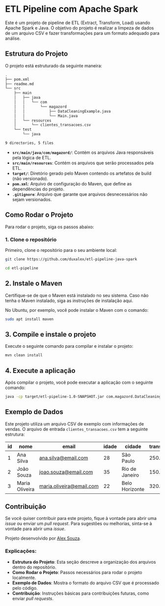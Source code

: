 # ETL Pipeline com Apache Spark

Este é um projeto de pipeline de ETL (Extract, Transform, Load) usando Apache Spark e Java. O objetivo do projeto é realizar a limpeza de dados de um arquivo CSV e fazer transformações para um formato adequado para análise.

## Estrutura do Projeto

O projeto está estruturado da seguinte maneira:

```bash
.
├── pom.xml
├── readme.md
└── src
    ├── main
    │   ├── java
    │   │   └── com
    │   │       └── magazord
    │   │           ├── DataCleaningExample.java
    │   │           └── Main.java
    │   └── resources
    │       └── clientes_transacoes.csv
    └── test
        └── java

9 directories, 5 files
```

- **`src/main/java/com/magazord/`**: Contém os arquivos Java responsáveis pela lógica de ETL.
- **`src/main/resources`**: Contém os arquivos que serão processados pela ETL.
- **`target/`**: Diretório gerado pelo Maven contendo os artefatos de build (não versionado).
- **`pom.xml`**: Arquivo de configuração do Maven, que define as dependências do projeto.
- **`.gitignore`**: Arquivo que garante que arquivos desnecessários não sejam versionados.

## Como Rodar o Projeto

Para rodar o projeto, siga os passos abaixo:

### 1. Clone o repositório

Primeiro, clone o repositório para o seu ambiente local:

```bash
git clone https://github.com/duxalex/etl-pipeline-java-spark
```
```bash
cd etl-pipeline
```

## 2. Instale o Maven
Certifique-se de que o Maven está instalado no seu sistema. Caso não tenha o Maven instalado, siga as instruções de instalação aqui.

No Ubuntu, por exemplo, você pode instalar o Maven com o comando:

```bash
sudo apt install maven
```

## 3. Compile e instale o projeto
Execute o seguinte comando para compilar e instalar o projeto:

```bash
mvn clean install
```

## 4. Execute a aplicação
Após compilar o projeto, você pode executar a aplicação com o seguinte comando:

```bash
java -cp target/etl-pipeline-1.0-SNAPSHOT.jar com.magazord.DataCleaning
```

## Exemplo de Dados
Este projeto utiliza um arquivo CSV de exemplo com informações de vendas. O arquivo de entrada `clientes_transacoes.csv` tem a seguinte estrutura:

| id  | nome           | email                     | idade | cidade         | transacao_valor | transacao_data |
| --- | -------------- | ------------------------- | ----- | -------------- | --------------- | -------------- |
| 1   | Ana Silva      | ana.silva@email.com        | 28    | São Paulo     | 250.50          | 2025-01-01     |
| 2   | João Souza     | joao.souza@email.com       | 35    | Rio de Janeiro| 150.75          | 2025-01-02     |
| 3   | Maria Oliveira | maria.oliveira@email.com   | 22    | Belo Horizonte| 320.00          | 2025-01-03     |

## Contribuição

Se você quiser contribuir para este projeto, fique à vontade para abrir uma *issue* ou enviar um *pull request*. Para sugestões ou melhorias, sinta-se à vontade para abrir uma *issue*.

Projeto desenvolvido por [Alex Souza](https://github.com/DuxAlex).


### Explicações:

- **Estrutura do Projeto**: Esta seção descreve a organização dos arquivos dentro do repositório.
- **Como Rodar o Projeto**: Passos necessários para rodar o projeto localmente.
- **Exemplo de Dados**: Mostra o formato do arquivo CSV que é processado pelo código.
- **Contribuição**: Instruções básicas para contribuições futuras, como enviar *pull requests*.    

